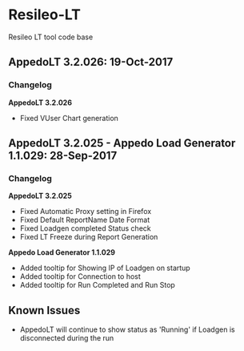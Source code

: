 # Resileo-LT
Resileo LT tool code base

## AppedoLT 3.2.026: 19-Oct-2017

### Changelog 

**AppedoLT 3.2.026**
* Fixed VUser Chart generation 

## AppedoLT 3.2.025 - Appedo Load Generator 1.1.029: 28-Sep-2017

### Changelog 

**AppedoLT 3.2.025**
* Fixed Automatic Proxy setting in Firefox
* Fixed Default ReportName Date Format
* Fixed Loadgen completed Status check
* Fixed LT Freeze during Report Generation

**Appedo Load Generator 1.1.029**
* Added tooltip for Showing IP of Loadgen on startup
* Added tooltip for Connection to host
* Added tooltip for Run Completed and Run Stop

## Known Issues
* AppedoLT will continue to show status as 'Running' if Loadgen is disconnected during the run
